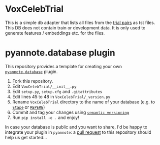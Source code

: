 # VoxCelebTrial
This is a simple db adapter that lists all files from the [trial pairs](http://www.robots.ox.ac.uk/~vgg/data/voxceleb/meta/veri_test.txt) as tst files. This DB does not contain train or development data. It is only used to generate features / embeddings etc. for the files. 

# pyannote.database plugin

This repository provides a template for creating your own [`pyannote.database`](http://github.com/pyannote/pyannote-database) plugin.

1. Fork this repository.
2. Edit `VoxCelebTrial/__init__.py`
3. Edit `setup.py`, `setup.cfg` and `.gitattributes`
4. Edit lines 45 to 48 in `VoxCelebTrial/_version.py`
5. Rename `VoxCelebTrial` directory to the name of your database (e.g. to [`Etape`](http://github.com/pyannote/pyannote-db-etape) or [`REPERE`](http://github.com/pyannote/pyannote-db-repere))
6. Commit and tag your changes using [`semantic versioning`](http://semver.org)
7. Run `pip install -e .` and enjoy!


In case your database is public and you want to share, I'd be happy to integrate your plugin in `pyannote`: a [pull request](https://help.github.com/articles/about-pull-requests/) to this repository should help us get started...

